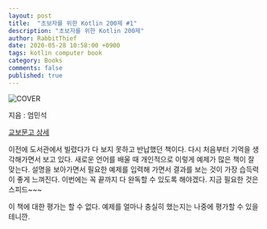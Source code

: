 ```yaml
---
layout: post
title:  "초보자를 위한 Kotlin 200제 #1"
description: "초보자를 위한 Kotlin 200제"
author: RabbitThief
date: 2020-05-28 10:58:00 +0900
tags: kotlin computer book 
category: Books
comments: false
published: true
---
```




![COVER](http://image.kyobobook.co.kr/images/book/xlarge/811/x9788956747811.jpg)

지음 : 엄민석

[교보문고 상세](http://digital.kyobobook.co.kr/digital/ebook/ebookDetail.ink?selectedLargeCategory=001&barcode=4808956747811&orderClick=LEa&Kc=#)



이전에 도서관에서 빌렸다가 다 보지 못하고 반납했던 책이다.  다시 처음부터 기억을 생각해가면서 보고 있다.  새로운 언어를 배울 때 개인적으로 이렇게 예제가 많은 책이 잘 맞는다.  설명을 보아가면서 필요한 예제를 입력해 가면서 결과를 보는 것이 가장 습득력이 좋게 느껴진다.  이번에는 꼭 끝까지 다 완독할 수 있도록 해야겠다.  지금 필요한 것은 스피드~~~

이 책에 대한 평가는 할 수 없다.  예제를 얼마나 충실히 했는지는 나중에 평가할 수 있을테니깐. 